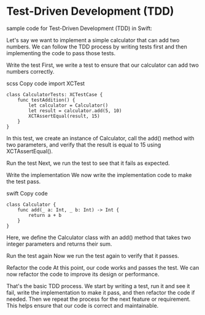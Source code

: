 # Test-Driven Development (TDD)

sample code for Test-Driven Development (TDD) in Swift:

Let's say we want to implement a simple calculator that can add two numbers. We can follow the TDD process by writing tests first and then implementing the code to pass those tests.

Write the test
First, we write a test to ensure that our calculator can add two numbers correctly.

scss
Copy code
import XCTest
```
class CalculatorTests: XCTestCase {
    func testAddition() {
        let calculator = Calculator()
        let result = calculator.add(5, 10)
        XCTAssertEqual(result, 15)
    }
}
```
In this test, we create an instance of Calculator, call the add() method with two parameters, and verify that the result is equal to 15 using XCTAssertEqual().

Run the test
Next, we run the test to see that it fails as expected.

Write the implementation
We now write the implementation code to make the test pass.

swift
Copy code
```
class Calculator {
    func add(_ a: Int, _ b: Int) -> Int {
        return a + b
    }
}
```

Here, we define the Calculator class with an add() method that takes two integer parameters and returns their sum.

Run the test again
Now we run the test again to verify that it passes.

Refactor the code
At this point, our code works and passes the test. We can now refactor the code to improve its design or performance.

That's the basic TDD process. We start by writing a test, run it and see it fail, write the implementation to make it pass, and then refactor the code if needed. Then we repeat the process for the next feature or requirement. This helps ensure that our code is correct and maintainable.
